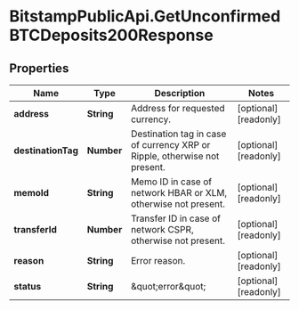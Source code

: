 # BitstampPublicApi.GetUnconfirmedBTCDeposits200Response

## Properties

Name | Type | Description | Notes
------------ | ------------- | ------------- | -------------
**address** | **String** | Address for requested currency. | [optional] [readonly] 
**destinationTag** | **Number** | Destination tag in case of currency XRP or Ripple, otherwise not present. | [optional] [readonly] 
**memoId** | **String** | Memo ID in case of network HBAR or XLM, otherwise not present. | [optional] [readonly] 
**transferId** | **Number** | Transfer ID in case of network CSPR, otherwise not present. | [optional] [readonly] 
**reason** | **String** | Error reason. | [optional] [readonly] 
**status** | **String** | \&quot;error\&quot; | [optional] [readonly] 


